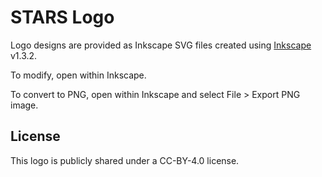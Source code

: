 # STARS Logo

Logo designs are provided as Inkscape SVG files created using [Inkscape](https://inkscape.org/) v1.3.2.

To modify, open within Inkscape.

To convert to PNG, open within Inkscape and select File > Export PNG image.

## License

This logo is publicly shared under a CC-BY-4.0 license.
